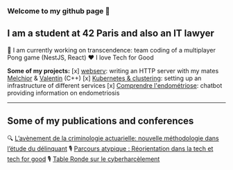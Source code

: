 ### Welcome to my github page 👋

## I am a student at __42__ Paris and also an __IT lawyer__
🏓 I am currently working on transcendence: team coding of a multiplayer Pong game (NestJS, React)
♥️ I love Tech for Good

__Some of my projects:__
[x] [webserv](https://github.com/JehanneDussert/webserv): writing an HTTP server with my mates [Melchior](https://github.com/mmaj0708) & [Valentin](https://github.com/valentinllpz) (C++)
[x] [Kubernetes & clustering](https://github.com/JehanneDussert/ft_services): setting up an infrastructure of different services
[x] [Comprendre l'endométriose](https://www.facebook.com/comprendrelendo): chatbot providing information on endometriosis

---

## Some of my publications and conferences
🔍 [L’avènement de la criminologie actuarielle: nouvelle méthodologie dans l’étude du délinquant](https://medium.com/ai-for-tomorrow/lav%C3%A8nement-de-la-criminologie-actuarielle-nouvelle-m%C3%A9thodologie-dans-l-%C3%A9tude-du-d%C3%A9linquant-af7007a395a5)
🎙 [Parcours atypique : Réorientation dans la tech et tech for good](https://www.youtube.com/watch?v=zpVCbXXHtXU&t=4s&ab_channel=BeMyApp)
🎙 [Table Ronde sur le cyberharcèlement](https://www.youtube.com/watch?v=9DbSmU_b6RY&t=2062s&ab_channel=SheoTechnology)
